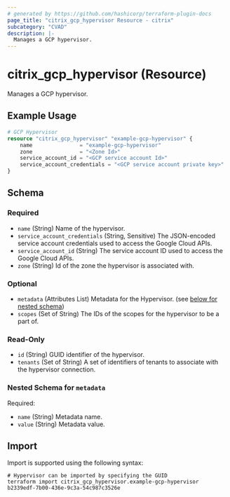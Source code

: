 ```yaml
---
# generated by https://github.com/hashicorp/terraform-plugin-docs
page_title: "citrix_gcp_hypervisor Resource - citrix"
subcategory: "CVAD"
description: |-
  Manages a GCP hypervisor.
---
```


# citrix_gcp_hypervisor (Resource)

Manages a GCP hypervisor.

## Example Usage

```terraform
# GCP Hypervisor
resource "citrix_gcp_hypervisor" "example-gcp-hypervisor" {
    name               = "example-gcp-hypervisor"
    zone               = "<Zone Id>"
    service_account_id = "<GCP service account Id>"
    service_account_credentials = "<GCP service account private key>"
}
```

<!-- schema generated by tfplugindocs -->
## Schema

### Required

- `name` (String) Name of the hypervisor.
- `service_account_credentials` (String, Sensitive) The JSON-encoded service account credentials used to access the Google Cloud APIs.
- `service_account_id` (String) The service account ID used to access the Google Cloud APIs.
- `zone` (String) Id of the zone the hypervisor is associated with.

### Optional

- `metadata` (Attributes List) Metadata for the Hypervisor. (see [below for nested schema](#nestedatt--metadata))
- `scopes` (Set of String) The IDs of the scopes for the hypervisor to be a part of.

### Read-Only

- `id` (String) GUID identifier of the hypervisor.
- `tenants` (Set of String) A set of identifiers of tenants to associate with the hypervisor connection.

<a id="nestedatt--metadata"></a>
### Nested Schema for `metadata`

Required:

- `name` (String) Metadata name.
- `value` (String) Metadata value.

## Import

Import is supported using the following syntax:

```shell
# Hypervisor can be imported by specifying the GUID
terraform import citrix_gcp_hypervisor.example-gcp-hypervisor b2339edf-7b00-436e-9c3a-54c987c3526e
```